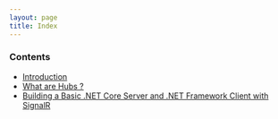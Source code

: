 ```yaml
---
layout: page
title: Index
---
```


### Contents 

- [Introduction](https://devshank3.github.io/SignalRKB/Intro)
- [What are Hubs ?](https://devshank3.github.io/SignalRKB/Hubs)
- [Building a Basic .NET Core Server and .NET Framework Client with SignalR](https://devshank3.github.io/SignalRKB/BasicServerClient)
